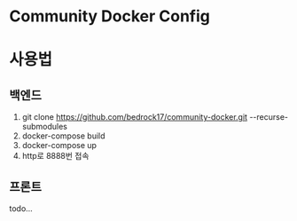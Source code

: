 # Community Docker Config

# 사용법

## 백엔드
1. git clone https://github.com/bedrock17/community-docker.git --recurse-submodules
2. docker-compose build  
3. docker-compose up  
4. http로 8888번 접속  

## 프론트
todo...




